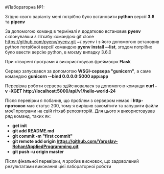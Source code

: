 #Лабораторна №1:

Згідно свого варіанту мені потрібно було встановити **python** версії **3.6** та **pipenv**

За допомогою команд в терміналі я додатково встановив **pyenv** склонувавши з гітхабу командою git clone https://github.com/pyenv/pyenv.git ~/.pyenv і з його допомогою встановив python потрібної версії командою **pyenv install --list**, згодом потрібно було ввести версію python, в моєму випадку 3.6.0

При створені програми я використовував фреймворк **Flask**

Сервер запускався за допомогою **WSGI-сервера "gunicorn"**, а саме командою **gunicorn --bind 0.0.0.0:5000 app:app**

Перевірка роботи сервера здійснювалася за допомогою команди **curl -v -XGET http://localhost:5000/api/v1/hello-world-24**

Після перевірки я побачив, що проблем з сервером немає і **http-протокол** має статус 200, тому я вирішив закомітити та запушити файли моєї програми на свій гітхаб репозиторій. Для цього я використовував ряд команд, таких як:
* **get init**
* **git add README.md**
* **git commit -m "first commit"**
* **git remote add origin https://github.com/Yaroslav-Rohan/AppliedProgramming.git**
* **git push -u origin master**

Після фінальної перевірки, я зробив висновок, що задоволений результатами виконання цієї лабораторної роботи

